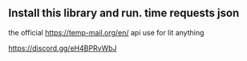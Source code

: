 Install this library and run.
time
requests
json
---------------------------------
the official https://temp-mail.org/en/ api
use for lit anything

https://discord.gg/eH4BPRvWbJ
